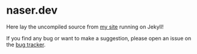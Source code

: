 # naser.dev

Here lay the uncompiled source from [my site](https://naser.dev) running on Jekyll!

If you find any bug or want to make a suggestion, please open an issue on the [bug tracker](https://github.com/snhasani/naser.dev/issues).
